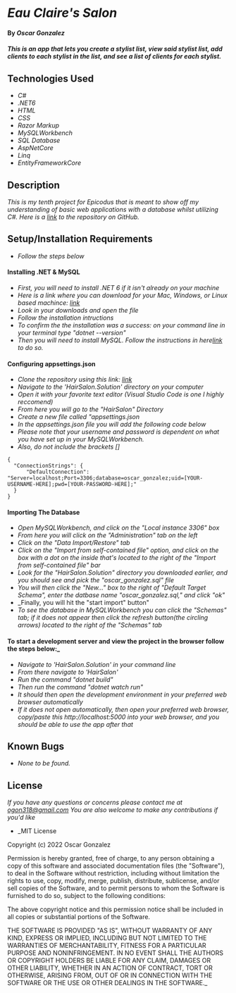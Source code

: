 # _Eau Claire's Salon_

#### By _**Oscar Gonzalez**_

#### _This is an app that lets you create a stylist list, view said stylist list, add clients to each stylist in the list, and see a list of clients for each stylist._

## Technologies Used

* _C#_
* _.NET6_
* _HTML_
* _CSS_
* _Razor Markup_
* _MySQLWorkbench_
* _SQL Database_
* _AspNetCore_
* _Linq_
* _EntityFrameworkCore_



## Description

_This is my tenth project for Epicodus that is meant to show off my understanding of basic web applications with a database whilst utilizing C#. Here is a [link](https://github.com/OLGON92/HairSalon.Solution) to the repository on GitHub._

## Setup/Installation Requirements
* _Follow the steps below_

#### Installing .NET & MySQL
* _First, you will need to install .NET 6 if it isn't already on your machine_
* _Here is a link where you can download for your Mac, Windows, or Linux based machince: [link](https://dotnet.microsoft.com/en-us/download/dotnet/6.0)_
* _Look in your downloads and open the file_
* _Follow the installation intructions_
* _To confirm the the installation was a success: on your command line in your terminal type "dotnet --version"_
* _Then you will need to install MySQL. Follow the instructions in here[link](https://www.learnhowtoprogram.com/c-and-net/getting-started-with-c/installing-and-configuring-mysql) to do so._

#### Configuring appsettings.json
* _Clone the repository using this link: [link](https://github.com/OLGON92/HairSalon.Solution)_
* _Navigate to the 'HairSalon.Solution' directory on your computer_
* _Open it with your favorite text editor (Visual Studio Code is one I highly reccomend)_
* _From here you will go to the "HairSalon" Directory_
* _Create a new file called "appsettings.json_
* _In the appsettings.json file you will add the following code below_
* _*Please note that your username and password is dependent on what you have set up in your MySQLWorkbench.*_
* _*Also, do not include the brackets []*_
```
{
  "ConnectionStrings": {
      "DefaultConnection": "Server=localhost;Port=3306;database=oscar_gonzalez;uid=[YOUR-USERNAME-HERE];pwd=[YOUR-PASSWORD-HERE];"
  }
}
```

#### Importing The Database
* _Open MySQLWorkbench, and click on the "Local instance 3306" box_
* _From here you will click on the "Administration" tab on the left_
* _Click on the "Data Import/Restore" tab_
* _Click on the "Import from self-contained file" option, and click on the box with a dot on the inside that's located to the right of the "Import from self-contained file" bar_
* _Look for the "HairSalon.Solution" directory you downloaded earlier, and you should see and pick the "oscar_gonzalez.sql" file_
* _You will then click the "New..." box to the right of "Default Target Schema", enter the datbase name "oscar_gonzalez.sql," and click "ok"_
* _Finally, you will hit the "start import" button"
* _To see the database in MySQLWorkbench you can click the "Schemas" tab; if it does not appear then click the refresh button(the circling arrows) located to the right of the "Schemas" tab_


#### To start a development server and view the project in the browser follow the steps below:_
* _Navigate to 'HairSalon.Solution' in your command line_
* _From there navigate to 'HairSalon'_
* _Run the command "dotnet build"_
* _Then run the command "dotnet watch run"_
* _It should then open the development environment in your preferred web browser automatically_
* _If it does not open automatically, then open your preferred web browser, copy/paste this http://localhost:5000 into your web browser, and you should be able to use the app after that_


## Known Bugs

* _None to be found._


## License

_If you have any questions or concerns please contact me at ogon318@gmail.com
You are also welcome to make any contributions if you'd like_

* _MIT License

Copyright (c) 2022 Oscar Gonzalez

Permission is hereby granted, free of charge, to any person obtaining a copy
of this software and associated documentation files (the "Software"), to deal
in the Software without restriction, including without limitation the rights
to use, copy, modify, merge, publish, distribute, sublicense, and/or sell
copies of the Software, and to permit persons to whom the Software is
furnished to do so, subject to the following conditions:

The above copyright notice and this permission notice shall be included in all
copies or substantial portions of the Software.

THE SOFTWARE IS PROVIDED "AS IS", WITHOUT WARRANTY OF ANY KIND, EXPRESS OR
IMPLIED, INCLUDING BUT NOT LIMITED TO THE WARRANTIES OF MERCHANTABILITY,
FITNESS FOR A PARTICULAR PURPOSE AND NONINFRINGEMENT. IN NO EVENT SHALL THE
AUTHORS OR COPYRIGHT HOLDERS BE LIABLE FOR ANY CLAIM, DAMAGES OR OTHER
LIABILITY, WHETHER IN AN ACTION OF CONTRACT, TORT OR OTHERWISE, ARISING FROM,
OUT OF OR IN CONNECTION WITH THE SOFTWARE OR THE USE OR OTHER DEALINGS IN THE
SOFTWARE._